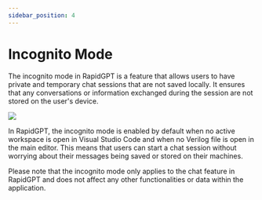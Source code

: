 ```yaml
---
sidebar_position: 4
---
```


# Incognito Mode

The incognito mode in RapidGPT is a feature that allows users to have private and temporary chat sessions that are not saved locally. It ensures that any conversations or information exchanged during the session are not stored on the user's device.

![](/img/docs/incognito.png)

In RapidGPT, the incognito mode is enabled by default when no active workspace is open in Visual Studio Code and when no Verilog file is open in the main editor. This means that users can start a chat session without worrying about their messages being saved or stored on their machines.

Please note that the incognito mode only applies to the chat feature in RapidGPT and does not affect any other functionalities or data within the application.